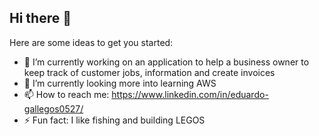 ## Hi there 👋


Here are some ideas to get you started:

- 🔭 I’m currently working on an application to help a business owner to keep track of customer jobs, information and create invoices
- 🌱 I’m currently looking more into learning AWS
- 📫 How to reach me: https://www.linkedin.com/in/eduardo-gallegos0527/ 
- ⚡ Fun fact: I like fishing and building LEGOS 

